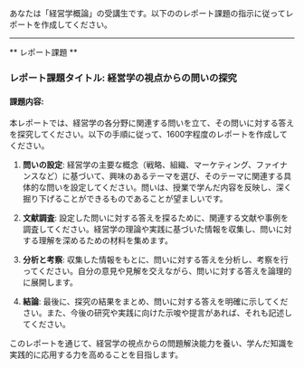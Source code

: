 あなたは「経営学概論」の受講生です。以下ののレポート課題の指示に従ってレポートを作成してください。

---------------------------------------
** レポート課題 **

### レポート課題タイトル: 経営学の視点からの問いの探究

#### 課題内容:
本レポートでは、経営学の各分野に関連する問いを立て、その問いに対する答えを探究してください。以下の手順に従って、1600字程度のレポートを作成してください。

1. **問いの設定**: 経営学の主要な概念（戦略、組織、マーケティング、ファイナンスなど）に基づいて、興味のあるテーマを選び、そのテーマに関連する具体的な問いを設定してください。問いは、授業で学んだ内容を反映し、深く掘り下げることができるものであることが望ましいです。

2. **文献調査**: 設定した問いに対する答えを探るために、関連する文献や事例を調査してください。経営学の理論や実践に基づいた情報を収集し、問いに対する理解を深めるための材料を集めます。

3. **分析と考察**: 収集した情報をもとに、問いに対する答えを分析し、考察を行ってください。自分の意見や見解を交えながら、問いに対する答えを論理的に展開します。

4. **結論**: 最後に、探究の結果をまとめ、問いに対する答えを明確に示してください。また、今後の研究や実践に向けた示唆や提言があれば、それも記述してください。

このレポートを通じて、経営学の視点からの問題解決能力を養い、学んだ知識を実践的に応用する力を高めることを目指します。